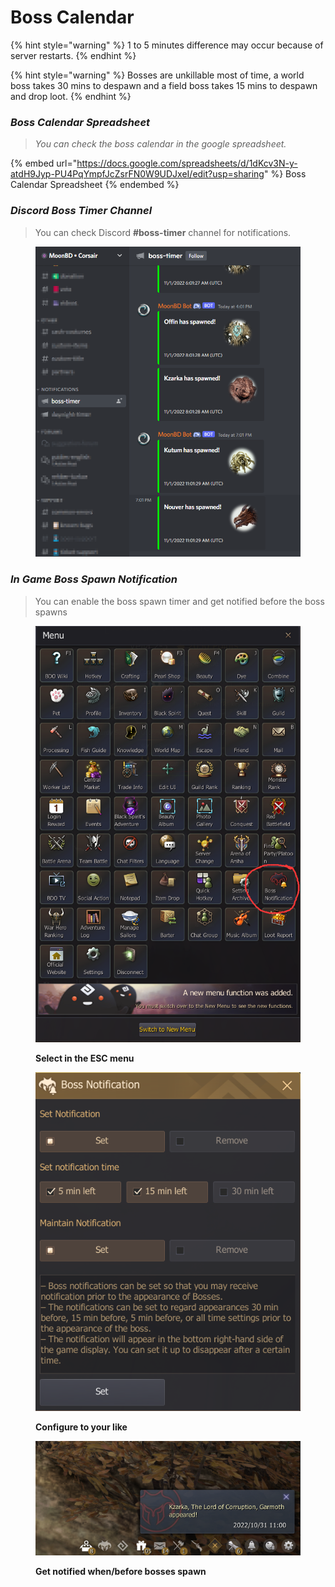 # Boss Calendar

{% hint style="warning" %}
1 to 5 minutes difference may occur because of server restarts.
{% endhint %}

{% hint style="warning" %}
Bosses are unkillable most of time, a world boss takes 30 mins to despawn and a field boss takes 15 mins to despawn and drop loot.
{% endhint %}

### _Boss Calendar Spreadsheet_

> _You can check the boss calendar in the google spreadsheet._

{% embed url="https://docs.google.com/spreadsheets/d/1dKcv3N-y-atdH9Jyp-PU4PqYmpfJcZsrFN0W9UDJxeI/edit?usp=sharing" %}
Boss Calendar Spreadsheet
{% endembed %}

### _Discord Boss Timer Channel_

> You can check Discord **#boss-timer** channel for notifications.

<figure><img src="../.gitbook/assets/QQ截图20221101220219.png" alt=""><figcaption></figcaption></figure>

### _In Game Boss Spawn Notification_

> You can enable the boss spawn timer and get notified before the boss spawns

<figure><img src="../.gitbook/assets/QQ截图20221101214137.png" alt=""><figcaption><p><strong>Select in the ESC menu</strong></p></figcaption></figure>

<figure><img src="../.gitbook/assets/QQ截图20221101214154.png" alt=""><figcaption><p><strong>Configure to your like</strong></p></figcaption></figure>

<figure><img src="../.gitbook/assets/QQ截图20221101214428.png" alt=""><figcaption><p><strong>Get notified when/before bosses spawn</strong></p></figcaption></figure>
